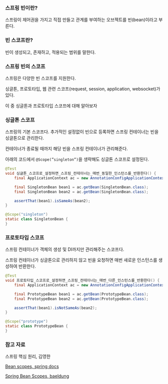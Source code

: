 ### 스프링 빈이란?

스프링이 제어권을 가지고 직접 만들고 관계를 부여하는 오브젝트를 빈(bean)이라고 부른다.

### 빈 스코프란?

빈이 생성되고, 존재하고, 적용되는 범위를 말한다.

### 스프링 빈의 스코프

스프링은 다양한 빈 스코프를 지원한다. 

싱글톤, 프로토타입, 웹 관련 스코프(request, session, application, websocket)가 있다.

이 중 싱글톤과 프로토타입 스코프에 대해 알아보자

### 싱글톤 스코프

스프링의 기본 스코프다. 추가적인 설정없이 빈으로 등록하면 스프링 컨테이너는 빈을 싱글톤으로 관리한다.

컨테이너가 종료될 때까지 해당 빈을 스프링 컨테이너가 관리해준다.

아래의 코드에서 `@Scope(”singleton”)`을 생략해도 싱글톤 스코프로 설정된다.

```java
@Test
void 싱글톤_스코프로_설정하면_스프링_컨테이너는_매번_동일한_인스턴스를_반환한다() {
    final ApplicationContext ac = new AnnotationConfigApplicationContext(SingletonBean.class);

    final SingletonBean bean1 = ac.getBean(SingletonBean.class);
    final SingletonBean bean2 = ac.getBean(SingletonBean.class);

    assertThat(bean1).isSameAs(bean2);
}

@Scope("singleton")
static class SingletonBean {
}
```

### 프로토타입 스코프

스프링 컨테이너가 객체의 생성 및 DI까지만 관리해주는 스코프다.

스프링 컨테이너가 싱글톤으로 관리하지 않고 빈을 요청하면 매번 새로운 인스턴스를 생성하여 반환한다.

```java
@Test
void 프로토타입_스코프로_설정하면_스프링_컨테이너는_매번_다른_인스턴스를_반환한다() {
    final ApplicationContext ac = new AnnotationConfigApplicationContext(PrototypeBean.class);

    final PrototypeBean bean1 = ac.getBean(PrototypeBean.class);
    final PrototypeBean bean2 = ac.getBean(PrototypeBean.class);

    assertThat(bean1).isNotSameAs(bean2);
}

@Scope("prototype")
static class PrototypeBean {
}
```

### 참고 자료

스프링 핵심 원리, 김영한

[Bean scopes, spring docs](https://docs.spring.io/spring-framework/docs/3.0.0.M3/reference/html/ch04s04.html)

[Spring Bean Scopes, baeldung](https://www.baeldung.com/spring-bean-scopes)